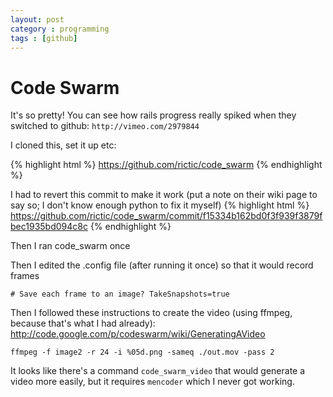 ```yaml
---
layout: post
category : programming
tags : [github]
---
```



# Code Swarm

It's so pretty!
You can see how rails progress really spiked when they switched to github: `http://vimeo.com/2979844`


I cloned this, set it up etc:

{% highlight html %}
https://github.com/rictic/code_swarm
{% endhighlight %}

I had to revert this commit to make it work (put a note on their wiki page to say so; I don't know enough python to fix it myself)
{% highlight html %}
https://github.com/rictic/code_swarm/commit/f15334b162bd0f3f939f3879fbec1935bd094c8c
{% endhighlight %}


Then I ran code_swarm once

Then I edited the .config file (after running it once) so that it would record frames

`# Save each frame to an image?
TakeSnapshots=true`

Then I followed these instructions to create the video (using ffmpeg, because that's what I had already):
http://code.google.com/p/codeswarm/wiki/GeneratingAVideo

`ffmpeg -f image2 -r 24 -i %05d.png -sameq ./out.mov -pass 2`

It looks like there's a command `code_swarm_video` that would generate a
video more easily, but it requires `mencoder` which I never got working.
